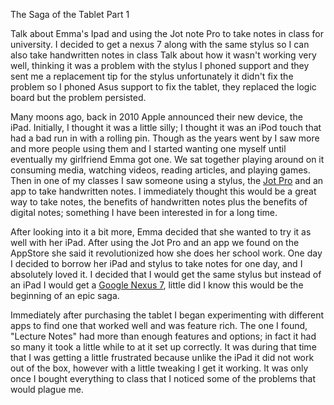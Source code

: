 The Saga of the Tablet Part 1

Talk about Emma's Ipad and using the Jot note Pro to take notes in class for university. I decided to get a nexus 7 along with the same stylus so I can also take handwritten notes in class
Talk about how it wasn't working very well, thinking it was a problem with the stylus I phoned support and they sent me a replacement tip for the stylus unfortunately it didn't fix the problem so I phoned Asus support to fix the tablet, they replaced the logic board but the problem persisted.

Many moons ago, back in 2010 Apple announced their new device, the iPad. Initially, I thought it was a little silly; I thought it was an iPod touch that had a bad run in with a rolling pin. Though as the years went by I saw more and more people using them and I started wanting one myself until eventually my girlfriend Emma got one. We sat together playing around on it consuming media, watching videos, reading articles, and playing games. Then in one of my classes I saw someone using a stylus, the [Jot Pro](http://www.adonit.net/jot/pro/) and an app to take handwritten notes. I immediately thought this would be a great way to take notes, the benefits of handwritten notes plus the benefits of digital notes; something I have been interested in for a long time.

After looking into it a bit more, Emma decided that she wanted to try it as well with her iPad. After using the Jot Pro and an app we found on the AppStore she said it revolutionized how she does her school work. One day I decided to borrow her iPad and stylus to take notes for one day, and I absolutely loved it. I decided that I would get the same stylus but instead of an iPad I would get a [Google Nexus 7](http://google.com), little did I know this would be the beginning of an epic saga.

<!--more-->

Immediately after purchasing the tablet I began experimenting with different apps to find one that worked well and was feature rich. The one I found, "Lecture Notes" had more than enough features and options; in fact it had so many it took a little while to at it set up correctly. It was during that time that I was getting a little frustrated because unlike the iPad it did not work out of the box, however with a little tweaking I get it working. It was only once I bought everything to class that I noticed some of the problems that would plague me.

